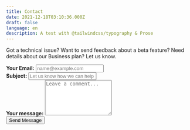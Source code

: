 ```yaml
---
title: Contact
date: 2021-12-18T03:10:36.000Z
draft: false
language: en
description: A test with @tailwindcss/typography & Prose
---
```


<!-- @format -->

<section class="lg:pb-24">
  <div class="max-w-screen-md px-4 mx-auto">
      <p class="mb-8 font-light text-center text-gray-500 lg:mb-16 dark:text-gray-400 sm:text-xl">Got a technical issue? Want to send feedback about a beta feature? Need details about our Business plan? Let us know.</p>
      <form name="contact" action="https://formsubmit.co/your@email.com" method="POST" class="space-y-8">
          <div class="my-4">
              <label for="email" class="block mb-2 font-medium text-gray-900 text-md dark:text-gray-300"><strong>Your Email:</strong></label>
              <input type="email" name="email" class="shadow-sm bg-gray-50 border border-gray-300 text-gray-900 text-md rounded-lg focus:ring-indigo-500 focus:border-indigo-500 block w-full p-2.5 dark:bg-gray-700 dark:border-gray-600 dark:placeholder-gray-400 dark:text-white dark:focus:ring-indigo-500 dark:focus:border-indigo-500 dark:shadow-sm-light" placeholder="name@example.com" required>
          </div>
          <div class="my-4">
              <label for="subject" class="block mb-2 font-medium text-gray-900 text-md dark:text-gray-300"><strong>Subject:</strong></label>
              <input type="text" name="subject" class="block w-full p-3 text-gray-900 border border-gray-300 rounded-lg shadow-sm text-md bg-gray-50 focus:ring-indigo-500 focus:border-indigo-500 dark:bg-gray-700 dark:border-gray-600 dark:placeholder-gray-400 dark:text-white dark:focus:ring-indigo-500 dark:focus:border-indigo-500 dark:shadow-sm-light" placeholder="Let us know how we can help you" required>
          </div>
          <div class="my-4 sm:col-span-2">
              <label for="message" class="block mb-2 font-medium text-gray-900 text-md dark:text-gray-400"><strong>Your message:</strong></label>
              <textarea id="message" name="message" rows="6" class="block p-2.5 w-full text-md text-gray-900 bg-gray-50 rounded-lg shadow-sm border border-gray-300 focus:ring-indigo-500 focus:border-indigo-500 dark:bg-gray-700 dark:border-gray-600 dark:placeholder-gray-400 dark:text-white dark:focus:ring-indigo-500 dark:focus:border-indigo-500" placeholder="Leave a comment..."></textarea>
          </div>
          <div class="mt-6 lg:pb-16">
             <button type="submit" class="px-5 py-3 font-bold text-center text-white bg-indigo-600 rounded-lg text-md sm:w-fit hover:bg-indigo-800 focus:ring-4 focus:outline-none focus:ring-indigo-300 dark:bg-indigo-600 dark:hover:bg-indigo-700 dark:focus:ring-indigo-800">Send Message</button>
          </div>
      </form>
  </div>
</section>
